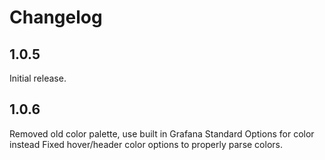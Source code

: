 # Changelog

## 1.0.5
Initial release.

## 1.0.6
Removed old color palette, use built in Grafana Standard Options for color instead
Fixed hover/header color options to properly parse colors.